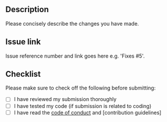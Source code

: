 ## Description

Please concisely describe the changes you have made. 

## Issue link

Issue reference number and link goes here e.g. 'Fixes #5'.

## Checklist

Please make sure to check off the following before submitting:

- [ ] I have reviewed my submission thoroughly 
- [ ] I have tested my code (if submission is related to coding)
- [ ] I have read the [code of conduct](https://github.com/dylan-power/dinosaur-exploder/blob/main/CODE_OF_CONDUCT.md) and [contribution guidelines]
